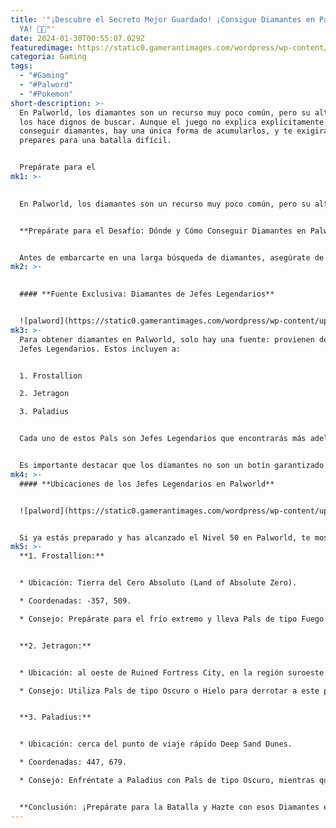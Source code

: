 ```yaml
---
title: '"¡Descubre el Secreto Mejor Guardado! ¡Consigue Diamantes en Palworld
  YA! 💎✨"'
date: 2024-01-30T00:55:07.029Z
featuredimage: https://static0.gamerantimages.com/wordpress/wp-content/uploads/2024/01/palworld-diamond-frostallion.jpg?q=50&fit=contain&w=1140&h=&dpr=1.5
categoria: Gaming
tags:
  - "#Gaming"
  - "#Palword"
  - "#Pokemon"
short-description: >-
  En Palworld, los diamantes son un recurso muy poco común, pero su alto valor
  los hace dignos de buscar. Aunque el juego no explica explícitamente cómo
  conseguir diamantes, hay una única forma de acumularlos, y te exigirá que te
  prepares para una batalla difícil.


  Prepárate para el
mk1: >-
  

  En Palworld, los diamantes son un recurso muy poco común, pero su alto valor los hace dignos de buscar. Aunque el juego no explica explícitamente cómo conseguir diamantes, hay una única forma de acumularlos, y te exigirá que te prepares para una batalla difícil.


  **Prepárate para el Desafío: Dónde y Cómo Conseguir Diamantes en Palworld**


  Antes de embarcarte en una larga búsqueda de diamantes, asegúrate de estar cerca del Nivel 50, ya que visitaremos algunos de los jefes más poderosos del juego. Si estás listo para la acción, aquí te indicamos dónde puedes conseguir diamantes.
mk2: >-
  

  #### **Fuente Exclusiva: Diamantes de Jefes Legendarios**


  ![palword](https://static0.gamerantimages.com/wordpress/wp-content/uploads/2024/01/palworld-diamond.jpg?q=50&fit=crop&w=1500&dpr=1.5 "palword")
mk3: >-
  Para obtener diamantes en Palworld, solo hay una fuente: provienen de los
  Jefes Legendarios. Estos incluyen a:


  1. Frostallion

  2. Jetragon

  3. Paladius


  Cada uno de estos Pals son Jefes Legendarios que encontrarás más adelante en el juego, todos alrededor del Nivel 50. Actualmente, este es el nivel más alto al que tú y tus Pals pueden llegar, así que definitivamente tendrás que dedicar tiempo antes de enfrentarte a estos jefes.


  Es importante destacar que los diamantes no son un botín garantizado al derrotar a estos Jefes Legendarios. Sin embargo, siempre puedes regresar y enfrentarlos nuevamente para intentar obtener un diamante.
mk4: >-
  #### **Ubicaciones de los Jefes Legendarios en Palworld**


  ![palword](https://static0.gamerantimages.com/wordpress/wp-content/uploads/2024/01/palworld-6.jpg?q=50&fit=crop&w=1500&dpr=1.5 "palword")


  Si ya estás preparado y has alcanzado el Nivel 50 en Palworld, te mostraremos exactamente dónde encontrar a cada uno de estos tres Jefes Legendarios en el mapa.
mk5: >-
  **1. Frostallion:**


  * Ubicación: Tierra del Cero Absoluto (Land of Absolute Zero).

  * Coordenadas: -357, 509.

  * Consejo: Prepárate para el frío extremo y lleva Pals de tipo Fuego o Dragón para facilitar la batalla.


  **2. Jetragon:**


  * Ubicación: al oeste de Ruined Fortress City, en la región suroeste del mapa.

  * Consejo: Utiliza Pals de tipo Oscuro o Hielo para derrotar a este poderoso jefe.


  **3. Paladius:**


  * Ubicación: cerca del punto de viaje rápido Deep Sand Dunes.

  * Coordenadas: 447, 679.

  * Consejo: Enfréntate a Paladius con Pals de tipo Oscuro, mientras que Necromus, su compañero, será vulnerable a Pals de tipo Dragón.


  **Conclusión: ¡Prepárate para la Batalla y Hazte con esos Diamantes en Palworld! 🚀👊**
---
```

